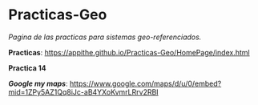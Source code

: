 # Practicas-Geo

_Pagina de las practicas para sistemas geo-referenciados._

**Practicas**: https://appithe.github.io/Practicas-Geo/HomePage/index.html

**Practica 14**

***Google my maps***: https://www.google.com/maps/d/u/0/embed?mid=1ZPy5AZ1Qq8iJc-aB4YXoKvmrLRrv2RBI

